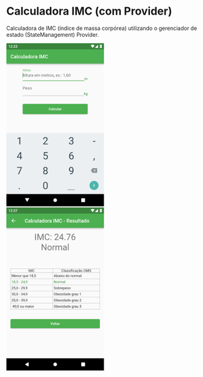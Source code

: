 # Calculadora IMC (com Provider)

Calculadora de IMC (índice de massa corpórea) utilizando o gerenciador de estado
(StateManagement) Provider.

<img src="_screenshot1.jpg" width="256"> &emsp;&emsp; <img src="_screenshot2.jpg" width="256">
